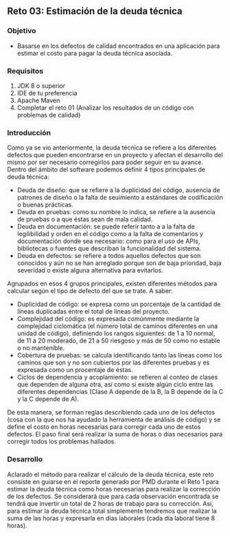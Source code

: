 ## Reto 03: Estimación de la deuda técnica

### Objetivo
- Basarse en los defectos de calidad encontrados en una aplicación para estimar el costo para pagar la deuda técnica asociada.

### Requisitos
1. JDK 8 o superior
2. IDE de tu preferencia
3. Apache Maven
4. Completar el reto 01 (Analizar los resultados de un código con problemas de calidad)

### Introducción
Como ya se vio anteriormente, la deuda técnica se refiere a los diferentes defectos que pueden encontrarse en un proyecto y afectan el desarrollo del mismo por ser necesario corregirlos para poder seguir en su avance.
Dentro del ámbito del software podemos definir 4 tipos principales de deuda técnica:

- Deuda de diseño: que se refiere a la duplicidad del código, ausencia de patrones de diseño o la falta de seuimiento a estándares de codificación o buenas prácticas.
- Deuda en pruebas: como su nombre lo indica, se refiere a la ausencia de pruebas o a que éstas sean de mala calidad.
- Deuda en documentación: se puede referir tanto a a la falta de legilibilidad y orden en el código como a la falta de comentarios y documentación donde sea necesario: como para el uso de APIs, bibliotecas o fuentes que describan la funcionalidad del sistema.
- Deuda en defectos: se refiere a todos aquellos defectos que son conocidos y aún no se han arreglado porque son de baja prioridad, baja severidad o existe alguna alternativa para evitarlos.

Agrupados en esos 4 grupos principales, existen diferentes métodos para calcular según el tipo de defecto del que se trate. A saber:

- Duplicidad de código: se expresa como un porcentaje de la cantidad de líneas duplicadas entre el total de líneas del proyecto.
- Complejidad del código: es expresada comúnmente mediante la complejidad ciclomática (el número total de caminos diferentes en una unidad de código), definiendo los rangos siguientes: de 1 a 10 normal, de 11 a 20 moderado, de 21 a 50 riesgoso y más de 50 como no estable o no mantenible.
- Cobertura de pruebas: se calcula identificando tanto las líneas como los caminos que son y no son cubiertos por las diferentes pruebas y es expresada como un procentaje de éstas.
- Ciclos de dependencia y acoplamiento: se refieren al conteo de clases que dependen de alguna otra, así como si existe algún ciclo entre las diferentes dependencias (Clase A depende de la B, la B depende de la C y la C depende de A).

De esta manera, se forman reglas describiendo cada uno de los defectos (cosa con la que nos ha ayudado la herramienta de análisis de código) y se define el costo en horas necesarias para corregir cada uno de estos defectos. El paso final será realizar la suma de horas o días necesarios para corregir todos los problemas hallados.

### Desarrollo
Aclarado el método para realizar el cálculo de la deuda técnica, este reto consiste en guiarse en el reporte generado por PMD durante el Reto 1 para estimar la deuda técnica como horas necesarias para realizar la corrección de los defectos.
Se considerará que para cada observación encontrada se tendrá que invertir un total de 2 horas de trabajo para su corrección. Así, para estimar la deuda técnica total simplemente tendremos que realizar la suma de las horas y expresarla en días laborales (cada día laboral tiene 8 horas).
